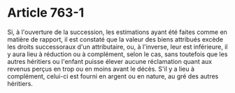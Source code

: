 # Article 763-1

Si, à l'ouverture de la succession, les estimations ayant été faites comme en matière de rapport, il est constaté que la valeur des biens attribués excède les droits successoraux d'un attributaire, ou, à l'inverse, leur est inférieure, il y aura lieu à réduction ou à complément, selon le cas, sans toutefois que les autres héritiers ou l'enfant puisse élever aucune réclamation quant aux revenus perçus en trop ou en moins avant le décès.   S'il y a lieu à complément, celui-ci est fourni en argent ou en nature, au gré des autres héritiers.